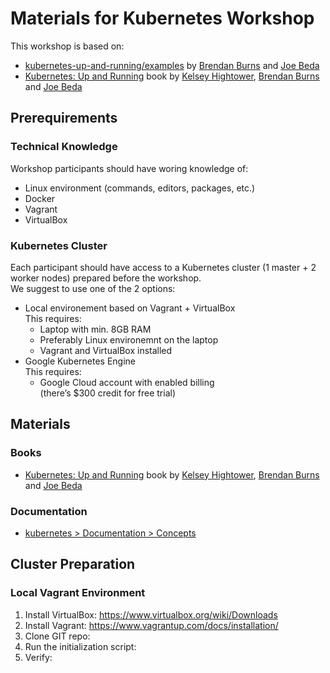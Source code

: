 # Materials for Kubernetes Workshop
This workshop is based on:
* [kubernetes-up-and-running/examples](https://github.com/kubernetes-up-and-running/examples) by [Brendan Burns](https://twitter.com/brendandburns) and [Joe Beda](https://twitter.com/jbeda)
* [Kubernetes: Up and Running](https://smile.amazon.com/Kubernetes-Running-Dive-Future-Infrastructure/dp/1491935677) book by [Kelsey Hightower](https://twitter.com/kelseyhightower), [Brendan Burns](https://twitter.com/brendandburns) and [Joe Beda](https://twitter.com/jbeda)

## Prerequirements

### Technical Knowledge
Workshop participants should have woring knowledge of:
* Linux environment (commands, editors, packages, etc.)
* Docker
* Vagrant
* VirtualBox

### Kubernetes Cluster
Each participant should have access to a Kubernetes cluster (1 master + 2 worker nodes) prepared before the workshop.  
We suggest to use one of the 2 options:

* Local environement based on Vagrant + VirtualBox  
This requires:
  * Laptop with min. 8GB RAM
  * Preferably Linux environemnt on the laptop
  * Vagrant and VirtualBox installed
* Google Kubernetes Engine  
This requires:
  * Google Cloud account with enabled billing  
  (there’s $300 credit for free trial)

## Materials
### Books
* [Kubernetes: Up and Running](https://smile.amazon.com/Kubernetes-Running-Dive-Future-Infrastructure/dp/1491935677) book by [Kelsey Hightower](https://twitter.com/kelseyhightower), [Brendan Burns](https://twitter.com/brendandburns) and [Joe Beda](https://twitter.com/jbeda)
### Documentation
* [kubernetes > Documentation > Concepts](https://kubernetes.io/docs/concepts/)

## Cluster Preparation
### Local Vagrant Environment
1. Install VirtualBox: https://www.virtualbox.org/wiki/Downloads
2. Install Vagrant: https://www.vagrantup.com/docs/installation/
3. Clone GIT repo:
4. Run the initialization script:
5. Verify:
